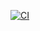 [![CI](https://github.com/stefanlut/CI_CD_Example/actions/workflows/ci_cd.yml/badge.svg)](https://github.com/stefanlut/CI_CD_Example/actions/workflows/ci_cd.yml)
